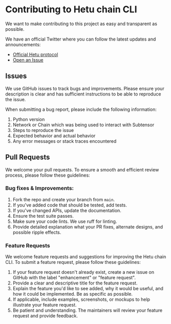 # Contributing to Hetu chain CLI
We want to make contributing to this project as easy and transparent as
possible.

We have an official Twitter where you can follow the latest updates and announcements:

* [Official Hetu protocol](https://x.com/hetu_protocol)
* [Open an Issue](https://github.com/hetu-project/hetu-pycli/issues)

## Issues
We use GitHub issues to track bugs and improvements. Please ensure your description is
clear and has sufficient instructions to be able to reproduce the issue.

When submitting a bug report, please include the following information:
1. Python version
2. Network or Chain which was being used to interact with Subtensor
3. Steps to reproduce the issue
4. Expected behavior and actual behavior
5. Any error messages or stack traces encountered

## Pull Requests
We welcome your pull requests. To ensure a smooth and efficient review process, please follow these guidelines:

### Bug fixes & Improvements:

1. Fork the repo and create your branch from `main`.
2. If you've added code that should be tested, add tests.
3. If you've changed APIs, update the documentation.
4. Ensure the test suite passes.
5. Make sure your code lints. We use ruff for linting.
6. Provide detailed explanation what your PR fixes, alternate designs, and possible ripple effects.

### Feature Requests
We welcome feature requests and suggestions for improving the Hetu chain CLI. To submit a feature request, please follow these guidelines:

1. If your feature request doesn't already exist, create a new issue on GitHub with the label "enhancement" or "feature request".
3. Provide a clear and descriptive title for the feature request.
4. Explain the feature you'd like to see added, why it would be useful, and how it could be implemented. Be as specific as possible.
5. If applicable, include examples, screenshots, or mockups to help illustrate your feature request.
6. Be patient and understanding. The maintainers will review your feature request and provide feedback. 
